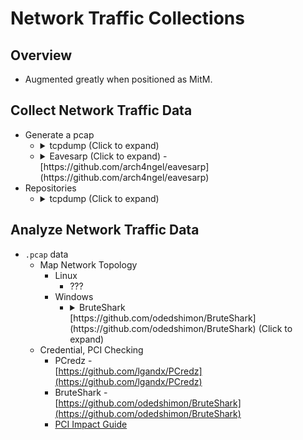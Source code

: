 <!---------------------------------------------------------------------------------
Copyright: (c) BLS OPS LLC.
This program is free software: you can redistribute it and/or modify
it under the terms of the GNU General Public License as published by
the Free Software Foundation, version 3.
This program is distributed in the hope that it will be useful,
but WITHOUT ANY WARRANTY; without even the implied warranty of
MERCHANTABILITY or FITNESS FOR A PARTICULAR PURPOSE. See the
GNU General Public License for more details.
You should have received a copy of the GNU General Public License
along with this program. If not, see <https://www.gnu.org/licenses/>.
--------------------------------------------------------------------------------->
# Network Traffic Collections
## Overview
* Augmented greatly when positioned as MitM.

## Collect Network Traffic Data
* Generate a pcap
	* <details><summary>tcpdump (Click to expand)</summary><p>

			tcpdump -i <interface> -w <outfile.pcap>
	* <details><summary>Eavesarp (Click to expand) -<br />[https://github.com/arch4ngel/eavesarp](https://github.com/arch4ngel/eavesarp)</summary><p>

			python eavesarp.py capture -i <interface>
* Repositories
	* <details><summary>tcpdump (Click to expand)</summary><p>Awesome PCAPTools -<br />[https://github.com/caesar0301/awesome-pcaptools](https://github.com/caesar0301/awesome-pcaptools)

## Analyze Network Traffic Data

* `.pcap` data
	* Map Network Topology
		* Linux
			* ???
		* Windows
			* <details><summary>BruteShark <br />[https://github.com/odedshimon/BruteShark](https://github.com/odedshimon/BruteShark) (Click to expand)</summary><p>
	* Credential, PCI Checking
		* PCredz -<br />[https://github.com/lgandx/PCredz](https://github.com/lgandx/PCredz)
		* BruteShark -<br />[https://github.com/odedshimon/BruteShark](https://github.com/odedshimon/BruteShark)
		* [PCI Impact Guide](Testaments_and_Books/Purplippians/Impact/Impact.md)
